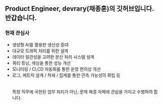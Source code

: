 <!--
**dev-library/dev-library** is a ✨ _special_ ✨ repository because its `README.md` (this file) appears on your GitHub profile.

Here are some ideas to get you started:

- 🔭 I’m currently working on ...
- 🌱 I’m currently learning ...
- 👯 I’m looking to collaborate on ...
- 🤔 I’m looking for help with ...
- 💬 Ask me about ...
- 📫 How to reach me: ...
- 😄 Pronouns: ...
- ⚡ Fun fact: ...
-->
## Product Engineer, devrary(채종훈)의 깃허브입니다. 반갑습니다.

### 현재 관심사

- 생성형 AI를 활용한 생산성 증대
- 대규모 트래픽 처리를 위한 설계
- 데이터 일관성을 고려한 분산 처리 시스템 설계
- 쿼리 튜닝, 캐싱을 통한 성능 개선
- 모니터링 / CI,CD 자동화를 통한 운영 편의성 개선
- 로그, 메트릭 설계 / 적재 / 집계를 통한 관측 가능성의 확립 등
<br><br><br>
특정 직무에 국한된 업무 처리가 아닌, 문제 해결 자체에 관심을 가지고 수행하려 합니다.

